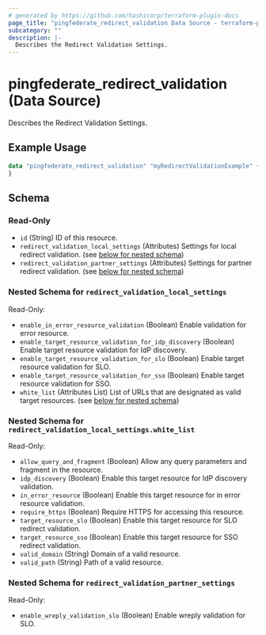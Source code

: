 ```yaml
---
# generated by https://github.com/hashicorp/terraform-plugin-docs
page_title: "pingfederate_redirect_validation Data Source - terraform-provider-pingfederate"
subcategory: ""
description: |-
  Describes the Redirect Validation Settings.
---
```


# pingfederate_redirect_validation (Data Source)

Describes the Redirect Validation Settings.

## Example Usage

```terraform
data "pingfederate_redirect_validation" "myRedirectValidationExample" {
}
```

<!-- schema generated by tfplugindocs -->
## Schema

### Read-Only

- `id` (String) ID of this resource.
- `redirect_validation_local_settings` (Attributes) Settings for local redirect validation. (see [below for nested schema](#nestedatt--redirect_validation_local_settings))
- `redirect_validation_partner_settings` (Attributes) Settings for partner redirect validation. (see [below for nested schema](#nestedatt--redirect_validation_partner_settings))

<a id="nestedatt--redirect_validation_local_settings"></a>
### Nested Schema for `redirect_validation_local_settings`

Read-Only:

- `enable_in_error_resource_validation` (Boolean) Enable validation for error resource.
- `enable_target_resource_validation_for_idp_discovery` (Boolean) Enable target resource validation for IdP discovery.
- `enable_target_resource_validation_for_slo` (Boolean) Enable target resource validation for SLO.
- `enable_target_resource_validation_for_sso` (Boolean) Enable target resource validation for SSO.
- `white_list` (Attributes List) List of URLs that are designated as valid target resources. (see [below for nested schema](#nestedatt--redirect_validation_local_settings--white_list))

<a id="nestedatt--redirect_validation_local_settings--white_list"></a>
### Nested Schema for `redirect_validation_local_settings.white_list`

Read-Only:

- `allow_query_and_fragment` (Boolean) Allow any query parameters and fragment in the resource.
- `idp_discovery` (Boolean) Enable this target resource for IdP discovery validation.
- `in_error_resource` (Boolean) Enable this target resource for in error resource validation.
- `require_https` (Boolean) Require HTTPS for accessing this resource.
- `target_resource_slo` (Boolean) Enable this target resource for SLO redirect validation.
- `target_resource_sso` (Boolean) Enable this target resource for SSO redirect validation.
- `valid_domain` (String) Domain of a valid resource.
- `valid_path` (String) Path of a valid resource.



<a id="nestedatt--redirect_validation_partner_settings"></a>
### Nested Schema for `redirect_validation_partner_settings`

Read-Only:

- `enable_wreply_validation_slo` (Boolean) Enable wreply validation for SLO.
